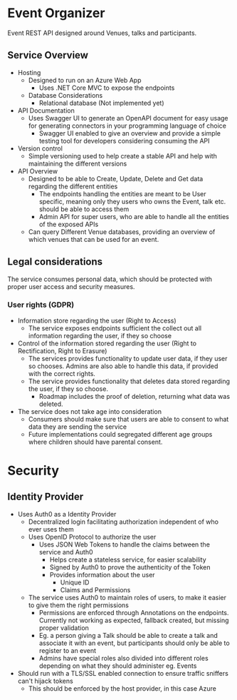 # Event Organizer

Event REST API designed around Venues, talks and participants.

## Service Overview

* Hosting
  * Designed to run on an Azure Web App
    * Uses .NET Core MVC to expose the endpoints
  * Database Considerations
    * Relational database (Not implemented yet)
* API Documentation
  * Uses Swagger UI to generate an OpenAPI document for easy usage for generating connectors in your programming language of choice
    * Swagger UI enabled to give an overview and provide a simple testing tool for developers considering consuming the API
* Version control
  * Simple versioning used to help create a stable API and help with maintaining the different versions
* API Overview
  * Designed to be able to Create, Update, Delete and Get data regarding the different entities
    * The endpoints handling the entities are meant to be User specific, meaning only they users who owns the Event, talk etc. should be able to access them
    * Admin API for super users, who are able to handle all the entities of the exposed APIs
  * Can query Different Venue databases, providing an overview of which venues that can be used for an event.

## Legal considerations

The service consumes personal data, which should be protected with proper user access and security measures.

### User rights (GDPR)

* Information store regarding the user (Right to Access)
  * The service exposes endpoints sufficient the collect out all information regarding the user, if they so choose
* Control of the information stored regarding the user (Right to Rectification, Right to Erasure)
  * The services provides functionality to update user data, if they user so chooses. Admins are also able to handle this data, if provided with the correct rights.
  * The service provides functionality that deletes data stored regarding the user, if they so choose.
    * Roadmap includes the proof of deletion, returning what data was deleted.
* The service does not take age into consideration
  * Consumers should make sure that users are able to consent to what data they are sending the service
  * Future implementations could segregated different age groups where children should have parental consent.

# Security

## Identity Provider

* Uses Auth0 as a Identity Provider
  * Decentralized login facilitating authorization independent of who ever uses them
  * Uses OpenID Protocol to authorize the user
    * Uses JSON Web Tokens to handle the claims between the service and Auth0
      * Helps create a stateless service, for easier scalability
      * Signed by Auth0 to prove the authenticity of the Token
      * Provides information about the user
        * Unique ID
        * Claims and Permissions
  * The service uses Auth0 to maintain roles of users, to make it easier to give them the right permissions
    * Permissions are enforced through Annotations on the endpoints. Currently not working as expected, fallback created, but missing proper validation
    * Eg. a person giving a Talk should be able to create a talk and associate it with an event, but participants should only be able to register to an event
    * Admins have special roles also divided into different roles depending on what they should administer eg. Events
* Should run with a TLS/SSL enabled connection to ensure traffic sniffers can't hijack tokens
  * This should be enforced by the host provider, in this case Azure